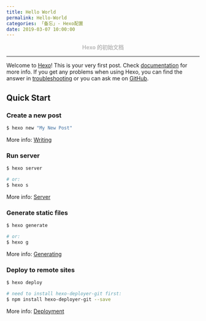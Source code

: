 ```yaml
---
title: Hello World
permalink: Hello-World
categories: 「备忘」- Hexo配置
date: 2019-03-07 10:00:00
---
```


<center> <font color="#bababa">

**Hexo 的初始文档**

</font></center>
<!--more-->

---

Welcome to [Hexo](https://hexo.io/)! This is your very first post. Check [documentation](https://hexo.io/docs/) for more info. If you get any problems when using Hexo, you can find the answer in [troubleshooting](https://hexo.io/docs/troubleshooting.html) or you can ask me on [GitHub](https://github.com/hexojs/hexo/issues).

## Quick Start

### Create a new post

``` bash
$ hexo new "My New Post"
```

More info: [Writing](https://hexo.io/docs/writing.html)

### Run server

``` bash
$ hexo server

# or:
$ hexo s
```

More info: [Server](https://hexo.io/docs/server.html)

### Generate static files

``` bash
$ hexo generate

# or:
$ hexo g
```

More info: [Generating](https://hexo.io/docs/generating.html)

### Deploy to remote sites

``` bash
$ hexo deploy

# need to install hexo-deployer-git first:
$ npm install hexo-deployer-git --save
```

More info: [Deployment](https://hexo.io/docs/deployment.html)
